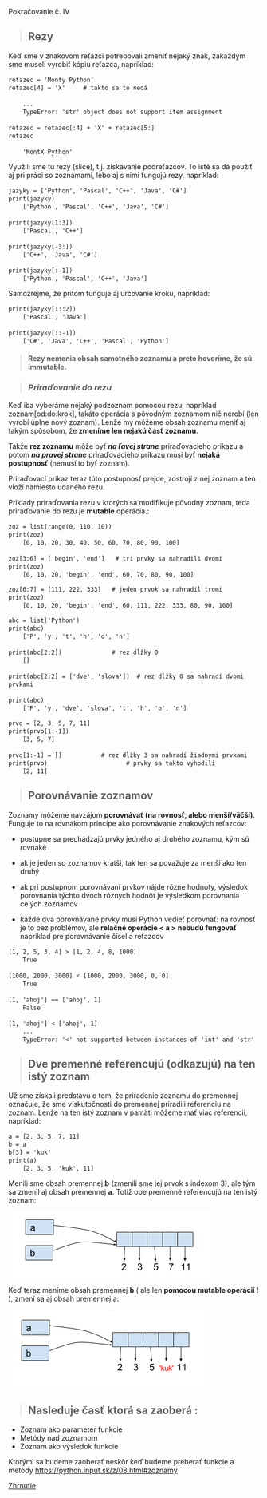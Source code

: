 
Pokračovanie č. IV


> ## Rezy
Keď sme v znakovom reťazci potrebovali zmeniť nejaký znak, zakaždým sme museli vyrobiť kópiu reťazca, napríklad:
~~~
retazec = 'Monty Python'
retazec[4] = 'X'     # takto sa to nedá
 
    ...
    TypeError: 'str' object does not support item assignment

retazec = retazec[:4] + 'X' + retazec[5:]
retazec

    'MontX Python'
~~~
Využili sme tu rezy (slice), t.j. získavanie podreťazcov. To isté sa dá použiť aj pri práci so zoznamami, lebo aj s nimi fungujú rezy, napríklad:
~~~
jazyky = ['Python', 'Pascal', 'C++', 'Java', 'C#']
print(jazyky)
    ['Python', 'Pascal', 'C++', 'Java', 'C#']

print(jazyky[1:3])
    ['Pascal', 'C++']

print(jazyky[-3:])
    ['C++', 'Java', 'C#']

print(jazyky[:-1])
    ['Python', 'Pascal', 'C++', 'Java']
~~~
Samozrejme, že pritom funguje aj určovanie kroku, napríklad:
~~~
print(jazyky[1::2])
    ['Pascal', 'Java']

print(jazyky[::-1])
    ['C#', 'Java', 'C++', 'Pascal', 'Python']
~~~
> #### Rezy **nemenia obsah** samotného zoznamu a preto hovoríme, že sú **immutable**.


> ### ***Priraďovanie do rezu***
Keď iba vyberáme nejaký podzoznam pomocou rezu, napríklad zoznam[od:do:krok], takáto operácia s pôvodným zoznamom nič nerobí (len vyrobí úplne nový zoznam). Lenže my môžeme obsah zoznamu meniť aj takým spôsobom, že **zmeníme len nejakú časť zoznamu**.

Takže **rez zoznamu** môže byť ***na ľavej strane*** priraďovacieho príkazu a potom ***na pravej strane*** priraďovacieho príkazu musí byť **nejaká postupnosť** (nemusí to byť zoznam). 

Priraďovací príkaz teraz túto postupnosť prejde, zostrojí z nej zoznam a ten vloží namiesto udaného rezu.

Príklady priraďovania rezu v ktorých sa modifikuje pôvodný zoznam, teda priraďovanie do rezu je **mutable** operácia.:
~~~
zoz = list(range(0, 110, 10))
print(zoz)
    [0, 10, 20, 30, 40, 50, 60, 70, 80, 90, 100]

zoz[3:6] = ['begin', 'end']   # tri prvky sa nahradili dvomi
print(zoz)
    [0, 10, 20, 'begin', 'end', 60, 70, 80, 90, 100]
~~~
~~~
zoz[6:7] = [111, 222, 333]   # jeden prvok sa nahradil tromi
print(zoz)
    [0, 10, 20, 'begin', 'end', 60, 111, 222, 333, 80, 90, 100]
~~~
~~~
abc = list('Python')
print(abc)
    ['P', 'y', 't', 'h', 'o', 'n']

print(abc[2:2])              # rez dĺžky 0
    []

print(abc[2:2] = ['dve', 'slova'])  # rez dĺžky 0 sa nahradí dvomi prvkami

print(abc)
    ['P', 'y', 'dve', 'slova', 't', 'h', 'o', 'n']
~~~
~~~
prvo = [2, 3, 5, 7, 11]
print(prvo[1:-1])
    [3, 5, 7]

prvo[1:-1] = []           # rez dĺžky 3 sa nahradí žiadnymi prvkami
print(prvo)                      # prvky sa takto vyhodili
    [2, 11]
~~~

> ## Porovnávanie zoznamov
Zoznamy môžeme navzájom **porovnávať (na rovnosť, alebo menší/väčší)**. Funguje to na rovnakom princípe ako porovnávanie znakových reťazcov:

* postupne sa prechádzajú prvky jedného aj druhého zoznamu, kým sú rovnaké

* ak je jeden so zoznamov kratší, tak ten sa považuje za menší ako ten druhý

* ak pri postupnom porovnávaní prvkov nájde rôzne hodnoty, výsledok porovnania týchto dvoch rôznych hodnôt je výsledkom porovnania celých zoznamov

* každé dva porovnávané prvky musí Python vedieť porovnať: na rovnosť je to bez problémov, ale **relačné operácie < a > nebudú fungovať** napríklad pre porovnávanie čísel a reťazcov

~~~
[1, 2, 5, 3, 4] > [1, 2, 4, 8, 1000]
    True

[1000, 2000, 3000] < [1000, 2000, 3000, 0, 0]
    True

[1, 'ahoj'] == ['ahoj', 1]
    False

[1, 'ahoj'] < ['ahoj', 1]
    ...
    TypeError: '<' not supported between instances of 'int' and 'str'
~~~
> ## Dve premenné referencujú (odkazujú) na ten istý zoznam
Už sme získali predstavu o tom, že priradenie zoznamu do premennej označuje, že sme v skutočnosti do premennej priradili referenciu na zoznam. Lenže na ten istý zoznam v pamäti môžeme mať viac referencií, napríklad:
~~~
a = [2, 3, 5, 7, 11]
b = a
b[3] = 'kuk'
print(a)
    [2, 3, 5, 'kuk', 11]
~~~
Menili sme obsah premennej **b** (zmenili sme jej prvok s indexom 3), ale tým sa zmenil aj obsah premennej **a**. Totiž obe premenné referencujú na ten istý zoznam:

![](./Tahaky_dokumenty_obrazky/Referencia_na_rovnaky_zoznam01.png)

Keď teraz meníme obsah premennej **b** ( ale len **pomocou mutable operácií !** ), zmení sa aj obsah premennej a:

![](./Tahaky_dokumenty_obrazky/Referencia_na_rovnaky_zoznam02.png)

> ## Nasleduje časť ktorá sa zaoberá :

* Zoznam ako parameter funkcie
* Metódy nad zoznamom
* Zoznam ako výsledok funkcie
  
Ktorými sa budeme zaoberať neskôr keď budeme preberať funkcie a metódy https://python.input.sk/z/08.html#zoznamy 

[Zhrnutie](16_Zoznamy_Zhrnutie.md)
